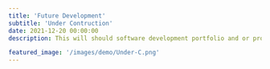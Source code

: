 ```yaml
---
title: 'Future Development'
subtitle: 'Under Contruction'
date: 2021-12-20 00:00:00
description: This will should software development portfolio and or projects

featured_image: '/images/demo/Under-C.png'
---
```

